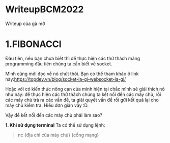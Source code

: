 # WriteupBCM2022
Writeup của gà mờ
# 1.FIBONACCI
Đầu tiên, nếu bạn chưa biết thì để thực hiện các thử thách mảng programming đầu tiên chúng ta cần biết về socket. 

Mình cũng mới đọc về nó chút thôi.
Bạn có thể tham khảo ở link này:https://topdev.vn/blog/socket-la-gi-websocket-la-gi/ 


Hoặc với có kiến thức nông cạn của mình hiện tại chắc mình sẽ giải thích nó như này: để thực hiện các thử thách chúng ta kết nối đến các máy chủ, rồi các máy chủ
trả ra các vấn đề, ta giải quyết vấn đề rồi gửi kết quả lại cho máy chủ kiểm tra. Hiểu đơn giản vậy :D.

Vậy để kết nối đến các máy chủ phải làm sao?

__1. Khi sử dụng terminal__
Ta có thể sử dụng lệnh:
>nc {địa chỉ của máy chủ} {cổng mạng} 

